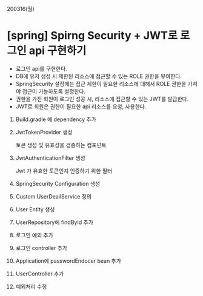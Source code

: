 200316(월)

# [spring] Spirng Security + JWT로 로그인 api 구현하기



- 로그인 api를 구현한다.
- DB에 유저 생성 시 제한된 리소스에 접근할 수 있는 ROLE 권한을 부여한다.
- SpringSecurity 설정에는 접근 제한이 필요한 리소스에 대해서 ROLE 권한을 가져야 접근이 가능하도록 설정한다.
- 권한을 가진 회원이 로그인 성공 시, 리소스에 접근할 수 있는 JWT를 발급한다.
- JWT로 회원은 권한이 필요한 api 리소스를 요청, 사용한다.







1. Build.gradle 에 dependency 추가

2. JwtTokenProvider 생성

   토큰 생성 및 유효성을 검증하는 컴포넌트

3. JwtAuthenticationFilter 생성

   Jwt 가 유효한 토큰인지 인증하기 위한 필터

4. SpringSecurity Configuration 생성

5. Custom UserDeailService 정의

6. User Entity 생성

7. UserRepository에 findById 추가

8. 로그인 예외 추가

9. 로그인 controller 추가

10. Application에 passwordEndocer bean 추가

11. UserController 추가

12. 예외처리 수정